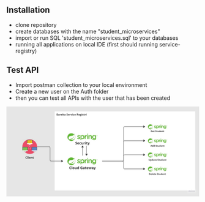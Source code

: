 ## Installation
- clone repository
- create databases with the name "student_microservices"
- import or run SQL 'student_microservices.sql' to your databases
- running all applications on local IDE (first should running service-registry)

## Test API
- Import postman collection to your local environment
- Create a new user on the Auth folder
- then you can test all APIs with the user that has been created

![alt text](https://github.com/salbiyath/student-apps/blob/master/flow.jpg)
